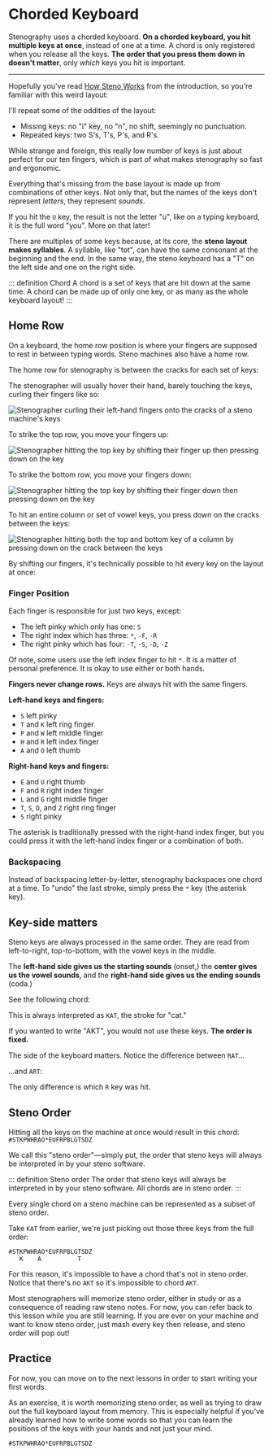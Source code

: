 # Chorded Keyboard

Stenography uses a chorded keyboard. **On a chorded keyboard, you hit multiple keys at once**, instead of one at a time. A chord is only registered when you release all the keys. **The order that you press them down in doesn't matter**, only _which_ keys you hit is important.

---

Hopefully you've read [How Steno Works](/introduction/how-steno-works) from the introduction, so you're familiar with this weird layout:

<Steno-Display labels="all" stroke="-" />

I'll repeat some of the oddities of the layout:

- Missing keys: no "i" key, no "n", no shift, seemingly no punctuation.
- Repeated keys: two S's, T's, P's, and R's.

While strange and foreign, this really low number of keys is just about perfect for our ten fingers, which is part of what makes stenography so fast and ergonomic.

Everything that's missing from the base layout is made up from combinations of other keys. Not only that, but the names of the keys don't represent _letters_, they represent _sounds_.

If you hit the `U` key, the result is not the letter "u", like on a typing keyboard, it is the full word "you". More on that later!

There are multiples of some keys because, at its core, the **steno layout makes syllables**. A syllable, like "tot", can have the same consonant at the beginning and the end. In the same way, the steno keyboard has a "T" on the left side and one on the right side.

::: definition Chord
A chord is a set of keys that are hit down at the same time. A chord can be made up of only one key, or as many as the whole keyboard layout!
:::

## Home Row

On a keyboard, the home row position is where your fingers are supposed to rest in between typing words. Steno machines also have a home row.

The home row for stenography is between the cracks for each set of keys:

<Steno-Display labels="all" stroke="-" fingers />

The stenographer will usually hover their hand, barely touching the keys, curling their fingers like so:

![Stenographer curling their left-hand fingers onto the cracks of a steno machine's keys](./curled-on-cracks.jpg)

To strike the top row, you move your fingers up:

<Steno-Display labels="all" stroke="TPHA" fingers />

![Stenographer hitting the top key by shifting their finger up then pressing down on the key](./press-top.jpg)

To strike the bottom row, you move your fingers down:

<Steno-Display labels="all" stroke="KWRO" fingers />

![Stenographer hitting the top key by shifting their finger down then pressing down on the key](./press-bottom.jpg)

To hit an entire column or set of vowel keys, you press down on the cracks between the keys:

<Steno-Display labels="all" stroke="TKPWHRAO" fingers />

![Stenographer hitting both the top and bottom key of a column by pressing down on the crack between the keys](./press-cracks.jpg)

By shifting our fingers, it's technically possible to hit every key on the layout at once:

<Steno-Display labels="all" stroke="STKPWHRAO*EUFRPBLGTSDZ" fingers />

### Finger Position

Each finger is responsible for just two keys, except:

- The left pinky which only has one: `S` <Steno-Thumb stroke="S" />
- The right index which has three: `*`, `-F`, `-R` <Steno-Thumb stroke="*FR" />
- The right pinky which has four: `-T`, `-S`, `-D`, `-Z` <Steno-Thumb stroke="-TSDZ" />

Of note, some users use the left index finger to hit `*`. It is a matter of personal preference. It is okay to use either or both hands.

**Fingers never change rows.** Keys are always hit with the same fingers.

**Left-hand keys and fingers:**

- `S` <Steno-Thumb stroke="S" /> left pinky
- `T` and `K` <Steno-Thumb stroke="TK" /> left ring finger
- `P` and `W` <Steno-Thumb stroke="PW" /> left middle finger
- `H` and `R` <Steno-Thumb stroke="HR" /> left index finger
- `A` and `O` <Steno-Thumb stroke="AO" /> left thumb

**Right-hand keys and fingers:**

- `E` and `U` <Steno-Thumb stroke="EU" /> right thumb
- `F` and `R` <Steno-Thumb stroke="-FR" /> right index finger
- `L` and `G` <Steno-Thumb stroke="-LG" /> right middle finger
- `T`, `S`, `D`, and `Z` <Steno-Thumb stroke="-TSDZ" /> right ring finger
- `S` <Steno-Thumb stroke="S" /> right pinky

The asterisk <Steno-Thumb stroke="*" /> is traditionally pressed with the right-hand index finger, but you could press it with the left-hand index finger or a combination of both.

### Backspacing

Instead of backspacing letter-by-letter, stenography backspaces one chord at a time. To "undo" the last stroke, simply press the `*` key \(the asterisk key\).

## Key-side matters

Steno keys are always processed in the same order. They are read from left-to-right, top-to-bottom, with the vowel keys in the middle.

The **left-hand side gives us the starting sounds** \(onset,\) the **center gives us the vowel sounds**, and the **right-hand side gives us the ending sounds** \(coda.\)

See the following chord:

<Steno-Display stroke="KAT" labels="all" />

This is always interpreted as `KAT`, the stroke for "cat."

If you wanted to write "AKT", you would not use these keys. **The order is fixed.**

The side of the keyboard matters. Notice the difference between `RAT`…

<Steno-Display stroke="RAT" labels="all" />

…and `ART`:

<Steno-Display stroke="ART" labels="all" />

The only difference is which `R` key was hit.

## Steno Order

Hitting all the keys on the machine at once would result in this chord: `#STKPWHRAO*EUFRPBLGTSDZ`

We call this "steno order"—simply put, the order that steno keys will always be interpreted in by your steno software.

::: definition Steno order
The order that steno keys will always be interpreted in by your steno software. All chords are in steno order.
:::

Every single chord on a steno machine can be represented as a subset of steno order.

Take `KAT` from earlier, we're just picking out those three keys from the full order:

```
#STKPWHRAO*EUFRPBLGTSDZ
   K    A          T
```

For this reason, it's impossible to have a chord that's not in steno order. Notice that there's no `AKT` so it's impossible to chord `AKT`.

Most stenographers will memorize steno order, either in study or as a consequence of reading raw steno notes. For now, you can refer back to this lesson while you are still learning. If you are ever on your machine and want to know steno order, just mash every key then release, and steno order will pop out!

## Practice

For now, you can move on to the next lessons in order to start writing your first words.

As an exercise, it is worth memorizing steno order, as well as trying to draw out the full keyboard layout from memory. This is especially helpful if you've already learned how to write some words so that you can learn the positions of the keys with your hands and not just your mind.

`#STKPWHRAO*EUFRPBLGTSDZ`
